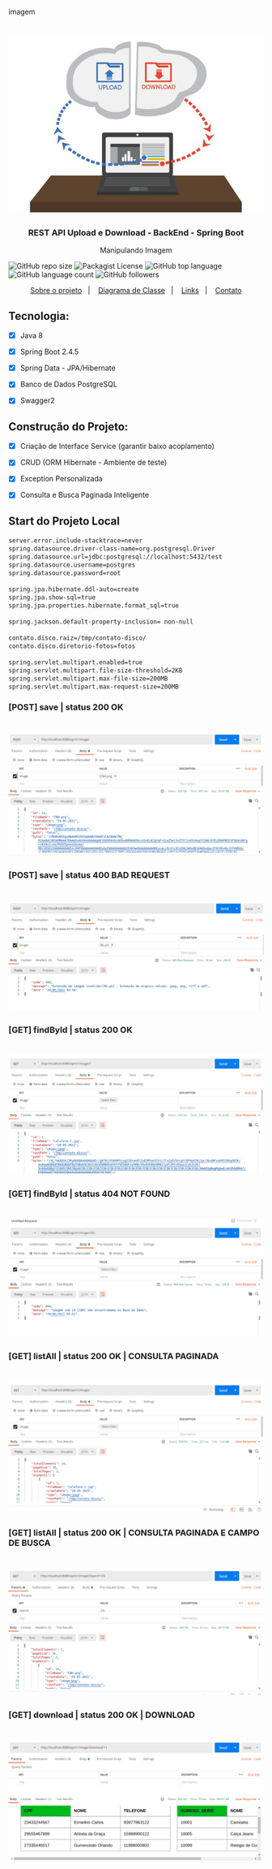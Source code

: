 imagem
<h1 align="center">
    <img alt="Upload" src="https://github.com/JeffersonLuizCruz/api-upload/blob/main/src/main/resources/templates/upload.jpg" />
</h1>

<h3 align="center">
  REST API Upload e Download - BackEnd - Spring Boot
</h3>

<p align="center">Manipulando Imagem</p>

![GitHub repo size](https://img.shields.io/github/repo-size/JeffersonLuizCruz/financial)  ![Packagist License](https://img.shields.io/packagist/l/JeffersonLuizCruz/financial)  ![GitHub top language](https://img.shields.io/github/languages/top/JeffersonLuizCruz/financial)  ![GitHub language count](https://img.shields.io/github/languages/count/JeffersonLuizCruz/financial?label=Linguagem%20de%20Programa%C3%A7%C3%A3o)  ![GitHub followers](https://img.shields.io/github/followers/JeffersonLuizCruz?style=social)

<p align="center">
  <a href="#-sobre">Sobre o projeto</a>&nbsp;&nbsp;&nbsp;|&nbsp;&nbsp;&nbsp;
  <a href="#-diagrama">Diagrama de Classe</a>&nbsp;&nbsp;&nbsp;|&nbsp;&nbsp;&nbsp;
  <a href="#-links">Links</a>&nbsp;&nbsp;&nbsp;|&nbsp;&nbsp;&nbsp;
  <a href="#-contato">Contato</a>
</p>


## Tecnologia:
- [x] Java 8<br>
- [x] Spring Boot 2.4.5<br>
- [x] Spring Data - JPA/Hibernate<br>
- [x] Banco de Dados PostgreSQL<br>
- [x] Swagger2


## Construção do Projeto:
- [x] Criação de Interface Service (garantir baixo acoplamento)<br>
- [x] CRUD (ORM Hibernate - Ambiente de teste)<br>
- [x] Exception Personalizada
- [x] Consulta e Busca Paginada Inteligente


## Start do Projeto Local
```
server.error.include-stacktrace=never
spring.datasource.driver-class-name=org.postgresql.Driver
spring.datasource.url=jdbc:postgresql://localhost:5432/test
spring.datasource.username=postgres
spring.datasource.password=root

spring.jpa.hibernate.ddl-auto=create
spring.jpa.show-sql=true
spring.jpa.properties.hibernate.format_sql=true

spring.jackson.default-property-inclusion= non-null

contato.disco.raiz=/tmp/contato-disco/
contato.disco.diretorio-fotos=fotos

spring.servlet.multipart.enabled=true
spring.servlet.multipart.file-size-threshold=2KB
spring.servlet.multipart.max-file-size=200MB
spring.servlet.multipart.max-request-size=200MB

```
### [POST] save     | status 200 OK
<h1 align="center">
    <img src="https://github.com/JeffersonLuizCruz/api-upload/blob/main/src/main/resources/templates/POST-01.png" />
</h1>

### [POST] save     | status 400 BAD REQUEST
<h1 align="center">
    <img src="https://github.com/JeffersonLuizCruz/api-upload/blob/main/src/main/resources/templates/POST-ERROR-02.png" />
</h1>

### [GET] findById  | status 200 OK
<h1 align="center">
    <img src="https://github.com/JeffersonLuizCruz/api-upload/blob/main/src/main/resources/templates/GET-FIND-03.png" />
</h1>

### [GET] findById  | status 404 NOT FOUND
<h1 align="center">
    <img src="https://github.com/JeffersonLuizCruz/api-upload/blob/main/src/main/resources/templates/GET-FIND-ERROR-04.png" />
</h1>

### [GET] listAll   | status  200 OK | CONSULTA PAGINADA
<h1 align="center">
    <img src="https://github.com/JeffersonLuizCruz/api-upload/blob/main/src/main/resources/templates/GET-PAGE-05.png" />
</h1>

### [GET] listAll   | status  200 OK | CONSULTA PAGINADA E CAMPO DE BUSCA
<h1 align="center">
    <img src="https://github.com/JeffersonLuizCruz/api-upload/blob/main/src/main/resources/templates/GET-SEARCH-06.png" />
</h1>

### [GET] download   | status  200 OK | DOWNLOAD
<h1 align="center">
    <img src="https://github.com/JeffersonLuizCruz/api-upload/blob/main/src/main/resources/templates/GET-DON-07.png" />
</h1>
